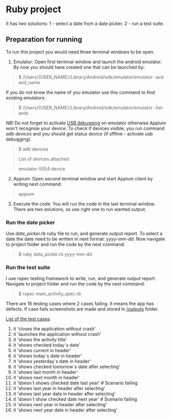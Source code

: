 # Ruby project
It has two solutions: 1 - select a date from a date picker. 2 - run a test suite.

## Preparation for running
To run this project you would need three terminal windows to be open.
1. Emulator:
Open first terminal window and launch the android emulator. By now you should have created one that can be launched by:
> $ /Users/{USER_NAME}/Library/Android/sdk/emulator/emulator -avd avd_name

If you do not know the name of you emulator use this command to find existing emulators:
> $ /Users/{USER_NAME}/Library/Android/sdk/emulator/emulator -list-avds

*NB!* Do not forget to activate [USB debugging](https://www.qafox.com/appium-enabling-debugging-mode-in-android-devices-emulators/) on emulator otherwise Appium won't recognise your device.
To check if devices visible, you run command *adb devices* and you should get status _device_ (if offline - activate usb debugging).
>$ adb devices
>
> List of devices attached
>
> emulator-5554	device

2. Appium:
Open second terminal window and start Appium client by writing next command:
> appium

3. Execute the code:
You will run the code in the last terminal window. There are two solutions, so use right one to run wanted output.

### Run the date picker
Use _date_picker.rb_ ruby file to run, and generate output report. To select a date the date need to be written in next format: _yyyy-mm-dd_. Now navigate to project folder and run the code by the next command:
> $ ruby data_picker.rb yyyy-mm-dd

### Run the test suite
I use rspec testing framework to write, run, and generate output report. Navigate to project folder and run the code by the next command:
> $ rspec main_activity_spec.rb

There are 16 testing cases where 2 cases failing. It means the app has defects. If case fails screenshots are made and stored in [/outputs](/outputs) folder.

[List of the test cases](https://github.com/GekkoTheFirst/challenge-one/blob/07c6819c8fddd60c099c5a0d8e1bdb7c479677c2/main_activity_spec.rb#L56):
1. it 'closes the application without crash'
2. it 'launches the application without crash'
3. it 'shows the activity title'
4. it 'shows checked today`s date'
5. it 'shows current in header'
6. it 'shows today`s date in header'
7. it 'shows yesterday`s date in header'
8. it 'shows checked tomorrow`s date after selecting'
9. it 'shows last month in header'
10. it 'shows next month in header'
11. it 'doesn`t shows checked date last year' # Scenario failing
12. it 'shows last year in header after selecting'
13. it 'shows last year date in header after selecting'
14. it 'doesn`t show checked date next year' # Scenario failing
15. it 'shows next year in header after selecting'
16. it 'shows next year date in header after selecting'

